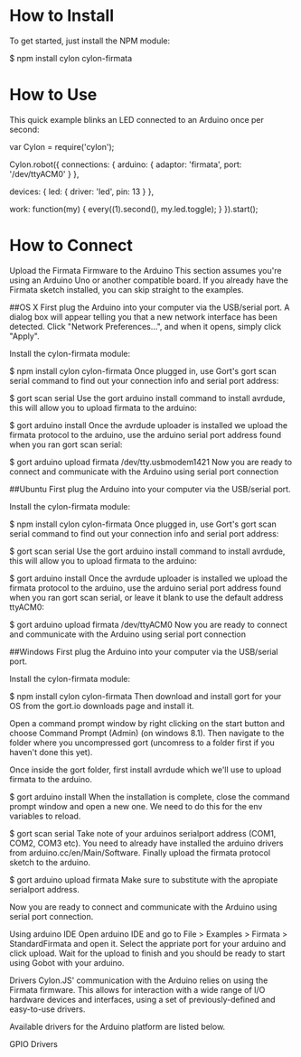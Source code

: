 # How to Install
To get started, just install the NPM module:

$ npm install cylon cylon-firmata

# How to Use
This quick example blinks an LED connected to an Arduino once per second:

var Cylon = require('cylon');

Cylon.robot({
  connections: {
    arduino: { adaptor: 'firmata', port: '/dev/ttyACM0' }
  },

  devices: {
    led: { driver: 'led', pin: 13 }
  },

  work: function(my) {
    every((1).second(), my.led.toggle);
  }
}).start();

# How to Connect
Upload the Firmata Firmware to the Arduino
This section assumes you're using an Arduino Uno or another compatible board. If you already have the Firmata sketch installed, you can skip straight to the examples.

##OS X
First plug the Arduino into your computer via the USB/serial port. A dialog box will appear telling you that a new network interface has been detected. Click "Network Preferences…", and when it opens, simply click "Apply".

Install the cylon-firmata module:

$ npm install cylon cylon-firmata
Once plugged in, use Gort's gort scan serial command to find out your connection info and serial port address:

$ gort scan serial
Use the gort arduino install command to install avrdude, this will allow you to upload firmata to the arduino:

$ gort arduino install
Once the avrdude uploader is installed we upload the firmata protocol to the arduino, use the arduino serial port address found when you ran gort scan serial:

$ gort arduino upload firmata /dev/tty.usbmodem1421
Now you are ready to connect and communicate with the Arduino using serial port connection

##Ubuntu
First plug the Arduino into your computer via the USB/serial port.

Install the cylon-firmata module:

$ npm install cylon cylon-firmata
Once plugged in, use Gort's gort scan serial command to find out your connection info and serial port address:

$ gort scan serial
Use the gort arduino install command to install avrdude, this will allow you to upload firmata to the arduino:

$ gort arduino install
Once the avrdude uploader is installed we upload the firmata protocol to the arduino, use the arduino serial port address found when you ran gort scan serial, or leave it blank to use the default address ttyACM0:

$ gort arduino upload firmata /dev/ttyACM0
Now you are ready to connect and communicate with the Arduino using serial port connection

##Windows
First plug the Arduino into your computer via the USB/serial port.

Install the cylon-firmata module:

$ npm install cylon cylon-firmata
Then download and install gort for your OS from the gort.io downloads page and install it.

Open a command prompt window by right clicking on the start button and choose Command Prompt (Admin) (on windows 8.1). Then navigate to the folder where you uncompressed gort (uncomress to a folder first if you haven't done this yet).

Once inside the gort folder, first install avrdude which we'll use to upload firmata to the arduino.

$ gort arduino install
When the installation is complete, close the command prompt window and open a new one. We need to do this for the env variables to reload.

$ gort scan serial
Take note of your arduinos serialport address (COM1, COM2, COM3 etc). You need to already have installed the arduino drivers from arduino.cc/en/Main/Software. Finally upload the firmata protocol sketch to the arduino.

$ gort arduino upload firmata <COMX>
Make sure to substitute <COMX> with the apropiate serialport address.

Now you are ready to connect and communicate with the Arduino using serial port connection.

Using arduino IDE
Open arduino IDE and go to File > Examples > Firmata > StandardFirmata and open it. Select the appriate port for your arduino and click upload. Wait for the upload to finish and you should be ready to start using Gobot with your arduino.

Drivers
Cylon.JS' communication with the Arduino relies on using the Firmata firmware. This allows for interaction with a wide range of I/O hardware devices and interfaces, using a set of previously-defined and easy-to-use drivers.

Available drivers for the Arduino platform are listed below.

GPIO Drivers